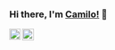 ### Hi there, I'm [Camilo!](https://camilogutierrez.github.io) 👋

<a href="https://www.linkedin.com/in/cagutierrezra/">
  <img align="left" alt="Anurag Hazra | LinkedIn" width="20px" src="https://img.shields.io/badge/LinkedIn-0077B5?style=for-the-badge&logo=linkedin&logoColor=white" />
</a>
<a href="https://twitter.com/cagutierrezra">
  <img align="left" alt="Anurag Hazra | Twitter" width="21px" src="https://raw.githubusercontent.com/anuraghazra/anuraghazra/master/assets/twitter.svg" />
</a>
